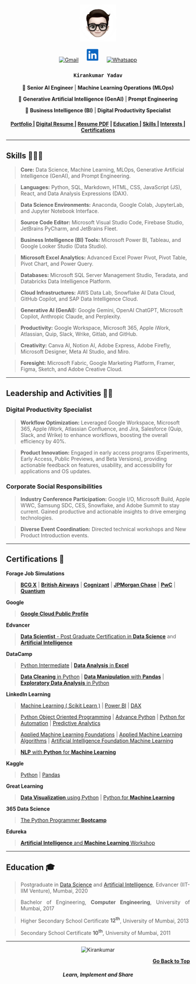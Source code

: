 <p align="center">
<img src="Image/Me.png" alt="Kirankumar" width="20%">
</p>
<p align="center" width="100%">
  <a href="mailto:iamkirankumaryadav@gmail.com"><img src="Image/Gmail.png" alt="Gmail" width=40 title="iamkirankumaryadav@gmail.com"></a>
  &nbsp;&nbsp;&nbsp;
  <a href="https://www.linkedin.com/in/iamkirankumaryadav/"><img src="Image/LinkedIn.png" alt="LinkedIn" width=38 title="iamkirankumaryadav"></a>
  &nbsp;&nbsp;&nbsp;
  <a href="https://wa.me/[+919004967226]"><img src="Image/whatsapp.svg" width=38 alt="Whatsapp" title="+919004967226"></a>  
</p>
<p name="name" align="center"><h3 align="center"><code>Kirankumar Yadav</code></h3></p>
<p align="center">🚀 <strong>Senior AI Engineer</strong>  | <strong>Machine Learning Operations (MLOps)</strong></p>  
<p align="center">🧬 <strong>Generative Artificial Intelligence (GenAI)</strong>  | <strong>Prompt Engineering</strong></p> 
<p align="center">🤖 <strong>Business Intelligence (BI)</strong> | <strong>Digital Productivity Specialist</strong></p> 

<h4 align="center" width="100%">
  <a href="https://iamkirankumaryadav.super.site/"> <strong>Portfolio</strong> </a> |
  <a href="https://iamkirankumaryadav.github.io/Resume"> <strong>Digital Resume</strong> </a> |
  <a href="https://iamkirankumaryadav.github.io/Portfolio/PDF/Kirankumar_Yadav.pdf"> <strong>Resume PDF</strong></a> |
  <a href="#education"> <strong>Education</strong> </a> |
  <a href="#skill"> <strong>Skills</strong> </a> | 
  <a href="#interest"> <strong>Interests</strong> </a> | 
  <a href="#certification"> <strong>Certifications</strong> </a>
</h4>

---

<h2 name="skill">Skills 👨🏻‍💻</h2>

> **Core:** Data Science, Machine Learning, MLOps, Generative Artificial Intelligence (GenAI), and Prompt Engineering.

> **Languages:** Python, SQL, Markdown, HTML, CSS, JavaScript (JS), React, and Data Analysis Expressions (DAX).

> **Data Science Environments:** Anaconda, Google Colab, JupyterLab, and Jupyter Notebook Interface.

> **Source Code Editor:** Microsoft Visual Studio Code, Firebase Studio, JetBrains PyCharm, and JetBrains Fleet.

> **Business Intelligence (BI) Tools:** Microsoft Power BI, Tableau, and Google Looker Studio (Data Studio).

> **Microsoft Excel Analytics:** Advanced Excel Power Pivot, Pivot Table, Pivot Chart, and Power Query.

> **Databases:** Microsoft SQL Server Management Studio, Teradata, and Databricks Data Intelligence Platform.

> **Cloud Infrastructures:** AWS Data Lab, Snowflake AI Data Cloud, GitHub Copilot, and SAP Data Intelligence Cloud.

> **Generative AI (GenAI):** Google Gemini, OpenAI ChatGPT, Microsoft Copilot, Anthropic Claude, and Perplexity.

> **Productivity:** Google Workspace, Microsoft 365, Apple iWork, Atlassian, Quip, Slack, Wrike, Gitlab, and GitHub.

> **Creativity:** Canva AI, Notion AI, Adobe Express, Adobe Firefly, Microsoft Designer, Meta AI Studio, and Miro.

> **Foresight:** Microsoft Fabric, Google Marketing Platform, Framer, Figma, Sketch, and Adobe Creative Cloud.

---

<h2 name="interest">Leadership and Activities 🏃🏻</h2>

<h3>Digital Productivity Specialist</h3>

> **Workflow Optimization:** Leveraged Google Workspace, Microsoft 365, Apple iWork, Atlassian Confluence, and
Jira, Salesforce (Quip, Slack, and Wrike) to enhance workflows, boosting the overall efficiency by 40%.

> **Product Innovation:** Engaged in early access programs (Experiments, Early Access, Public Previews, and Beta
Versions), providing actionable feedback on features, usability, and accessibility for applications and OS updates.

<h3>Corporate Social Responsibilities</h3>

> **Industry Conference Participation:** Google I/O, Microsoft Build, Apple WWC, Samsung SDC, CES, Snowflake, and Adobe Summit to stay current. Gained productive and actionable insights to drive emerging technologies.

> **Diverse Event Coordination:** Directed technical workshops and New Product Introduction events.

---

<h2 name="certification">Certifications 🚀</h2>

<p align="justify"> <strong>Forage Job Simulations</strong></p>
 
> [**BCG X**](https://forage-uploads-prod.s3.amazonaws.com/completion-certificates/BCG%20/Tcz8gTtprzAS4xSoK_BCG_DZ39fDGtnRC7ZbpA3_1705154262049_completion_certificate.pdf?trk=public_profile_see-credential) | [**British Airways**](https://forage-uploads-prod.s3.amazonaws.com/completion-certificates/British%20Airways/NjynCWzGSaWXQCxSX_British%20Airways_DZ39fDGtnRC7ZbpA3_1705166138330_completion_certificate.pdf?trk=public_profile_see-credential) | [**Cognizant**](https://forage-uploads-prod.s3.amazonaws.com/completion-certificates/Cognizant/5N2ygyhzMWjKQmgCK_Cognizant_DZ39fDGtnRC7ZbpA3_1705251443101_completion_certificate.pdf?trk=public_profile_see-credential) | [**JPMorgan Chase**](https://forage-uploads-prod.s3.amazonaws.com/completion-certificates/J.P.%20Morgan/5QiaMtZ4k8ngYKn4D_JPMorgan%20Chase%20&%20Co._DZ39fDGtnRC7ZbpA3_1705302708555_completion_certificate.pdf?trk=public_profile_see-credential) | [**PwC**](https://forage-uploads-prod.s3.amazonaws.com/completion-certificates/PwC%20Switzerland/a87GpgE6tiku7q3gu_PwC%20Switzerland_DZ39fDGtnRC7ZbpA3_1705203983920_completion_certificate.pdf?trk=public_profile_see-credential) | [**Quantium**](https://forage-uploads-prod.s3.amazonaws.com/completion-certificates/Quantium/NkaC7knWtjSbi6aYv_Quantium_DZ39fDGtnRC7ZbpA3_1705248795108_completion_certificate.pdf?trk=public_profile_see-credential)

<p align="justify"> <strong>Google</strong></p>
 
> [**Google Cloud Public Profile**](https://www.cloudskillsboost.google/public_profiles/3a882cc0-9f82-4c2d-9573-39eb7786c71e)

<p align="justify"><strong>Edvancer</strong></p>
 
> [**Data Scientist** - Post Graduate Certification in **Data Science**](PDF/CertifiedDataScienceSpecialist.pdf) and [**Artificial Intelligence**](PDF/CertifiedDataScientistSpecialist.pdf)

<p align="justify"> <strong>DataCamp</strong> </p>

> [Python Intermediate](PDF/Python.pdf) | [**Data Analysis** in **Excel**](PDF/DataAnalysisExcel.pdf)

> [**Data Cleaning** in Python](PDF/DataCleaningPython.pdf) | [**Data Manipulation** with **Pandas**](PDF/DataManipulationPandas.pdf) | [**Exploratory Data Analysis** in Python](PDF/EDAPython.pdf)

<p align="justify"> <strong>LinkedIn Learning</strong> </p>

> [Machine Learning ( Scikit Learn )](PDF/MachineLearningScikitLearn.pdf) | [Power BI](PDF/PowerBI.pdf) | [DAX](PDF/PowerBIDAX.pdf)

> [Python Object Oriented Programming](PDF/LinkedInPythonOOP.pdf) | [Advance Python](PDF/AdvancedPython.pdf) | [Python for Automation](PDF/PythonAutomation.pdf) | [Predictive Analytics](PDF/PredictiveAnalytics.pdf)

> [Applied Machine Learning Foundations](PDF/AppliedMachineLearningFoundations.pdf) | [Applied Machine Learning Algorithms](PDF/AppliedMachineLearningAlgorithms.pdf) | [Artificial Intelligence Foundation Machine Learning](PDF/ArtificialIntelligenceFoundationsMachineLearning.pdf)
 
> [**NLP** with **Python** for **Machine Learning**](PDF/LinkedInNLPPythonMachineLearningEssential.pdf) 
 
<p align="justify"> <strong>Kaggle</strong> </p>

> [Python](PDF/KagglePython.png) | [Pandas](PDF/KagglePandas.png)

<p align="justify"> <strong>Great Learning</strong> </p>

> [**Data Visualization** using Python](PDF/GLDataVisualization.pdf) | [Python for **Machine Learning**](PDF/GLPythonMachineLearning.pdf)

<p align="justify"> <strong>365 Data Science</strong> </p>

> [The Python Programmer **Bootcamp**](PDF/365ThePythonProgrammerBootcamp.pdf)

<p align="justify"> <strong>Edureka</strong> </p>

> [**Artificial Intelligence** and **Machine Learning** Workshop](PDF/EdurekaWorkshop.pdf)

---

<h2 name="education">Education 🎓</h2>

> <p align="justify">Postgraduate in <a href="PDF/CertifiedDataScienceSpecialist.pdf" target="_blank">Data Science</a> and <a href="PDF/CertifiedDataScientistSpecialist.pdf" target="_blank">Artificial Intelligence</a>, Edvancer (IIT-IIM Venture), Mumbai, 2020</p> 

> <p align="justify">Bachelor of Engineering, <strong>Computer Engineering</strong>, University of Mumbai, 2017</p> 

> <p align="justify">Higher Secondary School Certificate <strong>12<sup>th</sup></strong>, University of Mumbai, 2013</p>

> <p align="justify">Secondary School Certificate <strong>10<sup>th</sup></strong>, University of Mumbai, 2011</p>

---

<p align="center"><img src="Image/Smile.gif" alt="Kirankumar" width="10%"></p>

<p align="right"><a href="#name" align="right"> <strong>Go Back to Top</strong></a></p>
</p>
<P name="name" align="center"><h5 align="center">Learn, Implement and Share</h5></p>
